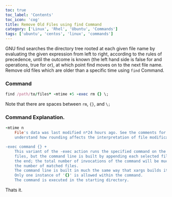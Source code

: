 ```yaml
---
toc: true 
toc_label: 'Contents' 
toc_icon: 'cog'
title: Remove Old Files using find Command
category: ['Linux', 'Rhel', 'Ubuntu', 'Commands']
tags: ['ubuntu', 'centos', 'linux', 'commands']
---
```


GNU find searches the directory tree rooted at each given file name by evaluating the given expression from left to right, according to the rules of precedence, until the outcome is known (the left hand side is false for and operations, true for or), at which point find moves on to the next file name. Remove old files which are older than a specific time using `find` Command.

### Command

~~~ ruby
find /path/to/files* -mtime +5 -exec rm {} \;
~~~
Note that there are spaces between `rm`, `{}`, and `\;` 

### Command Explanation.

~~~ ruby
-mtime n
	File's data was last modified n*24 hours ago. See the comments for -atime to 
	understand how rounding affects the interpretation of file modification times. 

-exec command {} +
	This variant of the -exec action runs the specified command on the selected 
	files, but the command line is built by appending each selected file name at 
	the end; the total number of invocations of the command will be much less than 
	the number of matched files. 
	The command line is built in much the same way that xargs builds its command lines. 
	Only one instance of '{}' is allowed within the command. 
	The command is executed in the starting directory.
~~~

Thats it.
